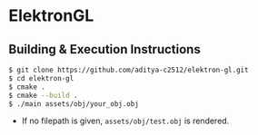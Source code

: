 # ElektronGL

## Building & Execution Instructions
```bash
$ git clone https://github.com/aditya-c2512/elektron-gl.git
$ cd elektron-gl
$ cmake .
$ cmake --build .
$ ./main assets/obj/your_obj.obj
```

- If no filepath is given, `assets/obj/test.obj` is rendered.